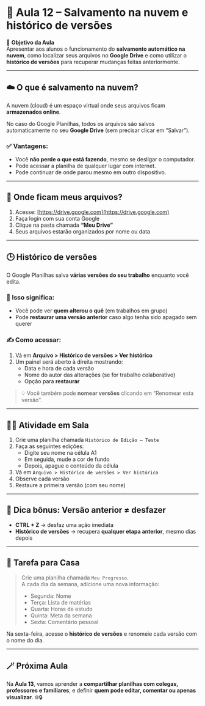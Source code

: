 # 📘 Aula 12 – Salvamento na nuvem e histórico de versões

🎯 **Objetivo da Aula**  
Apresentar aos alunos o funcionamento do **salvamento automático na nuvem**, como localizar seus arquivos no **Google Drive** e como utilizar o **histórico de versões** para recuperar mudanças feitas anteriormente.

---

## ☁️ O que é salvamento na nuvem?

A nuvem (cloud) é um espaço virtual onde seus arquivos ficam **armazenados online**.

No caso do Google Planilhas, todos os arquivos são salvos automaticamente no seu **Google Drive** (sem precisar clicar em “Salvar”).

### ✅ Vantagens:

- Você **não perde o que está fazendo**, mesmo se desligar o computador.
- Pode acessar a planilha de qualquer lugar com internet.
- Pode continuar de onde parou mesmo em outro dispositivo.

---

## 📁 Onde ficam meus arquivos?

1. Acesse: [https://drive.google.com](https://drive.google.com)
2. Faça login com sua conta Google
3. Clique na pasta chamada **“Meu Drive”**
4. Seus arquivos estarão organizados por nome ou data

---

## 🕒 Histórico de versões

O Google Planilhas salva **várias versões do seu trabalho** enquanto você edita.

### 🧠 Isso significa:
- Você pode ver **quem alterou o quê** (em trabalhos em grupo)
- Pode **restaurar uma versão anterior** caso algo tenha sido apagado sem querer

### ✍️ Como acessar:

1. Vá em **Arquivo > Histórico de versões > Ver histórico**
2. Um painel será aberto à direita mostrando:
   - Data e hora de cada versão
   - Nome do autor das alterações (se for trabalho colaborativo)
   - Opção para **restaurar**

> 💡 Você também pode **nomear versões** clicando em “Renomear esta versão”.

---

## 👨‍🏫 Atividade em Sala

1. Crie uma planilha chamada `Histórico de Edição – Teste`
2. Faça as seguintes edições:
   - Digite seu nome na célula A1
   - Em seguida, mude a cor de fundo
   - Depois, apague o conteúdo da célula
3. Vá em `Arquivo > Histórico de versões > Ver histórico`
4. Observe cada versão
5. Restaure a primeira versão (com seu nome)

---

## 🔁 Dica bônus: Versão anterior ≠ desfazer

- **CTRL + Z** → desfaz uma ação imediata
- **Histórico de versões** → recupera **qualquer etapa anterior**, mesmo dias depois

---

## 📌 Tarefa para Casa

> Crie uma planilha chamada `Meu Progresso`.  
> A cada dia da semana, adicione uma nova informação:
> - Segunda: Nome
> - Terça: Lista de matérias
> - Quarta: Horas de estudo
> - Quinta: Meta da semana
> - Sexta: Comentário pessoal

Na sexta-feira, acesse o **histórico de versões** e renomeie cada versão com o nome do dia.

---

## 🪄 Próxima Aula

Na **Aula 13**, vamos aprender a **compartilhar planilhas com colegas, professores e familiares**, e definir **quem pode editar, comentar ou apenas visualizar**. 🌐🔒

